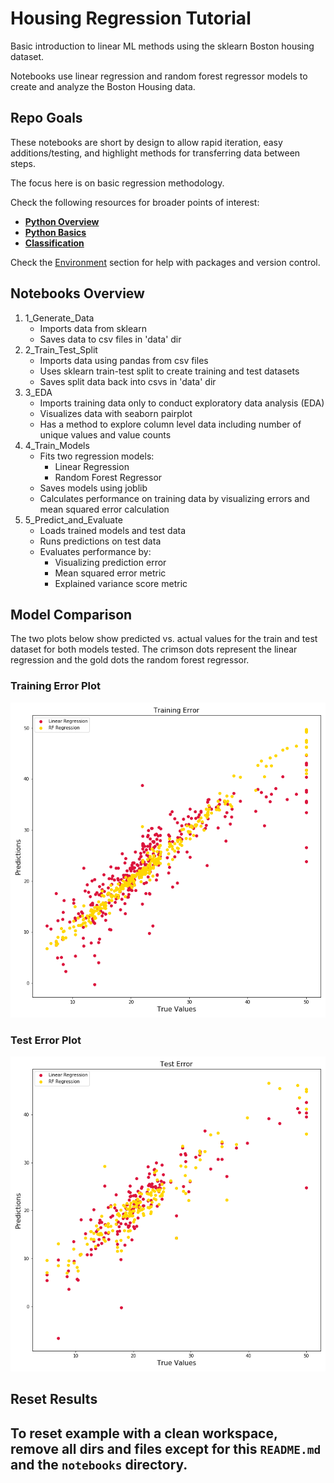 # Housing Regression Tutorial
Basic introduction to linear ML methods using the sklearn Boston housing dataset.

Notebooks use linear regression and random forest regressor models to create and analyze the Boston Housing data. 

## Repo Goals

These notebooks are short by design to allow rapid iteration, easy additions/testing, and highlight methods for transferring data between steps.

The focus here is on basic regression methodology. 

Check the following resources for broader points of interest:

- **[Python Overview](../../README.md)**
- **[Python Basics](../../Basics/)**
- **[Classification](../../ClassificationExamples)**

Check the [Environment](./../../Environment/README.md) section for help with packages and version control.

## Notebooks Overview

1. 1_Generate_Data
    * Imports data from sklearn
    * Saves data to csv files in 'data' dir
1. 2_Train_Test_Split
    * Imports data using pandas from csv files
    * Uses sklearn train-test split to create training and test datasets
    * Saves split data back into csvs in 'data' dir
1. 3_EDA
    * Imports training data only to conduct exploratory data analysis (EDA)
    * Visualizes data with seaborn pairplot
    * Has a method to explore column level data including number of unique values and value counts
1. 4_Train_Models
    * Fits two regression models:
        * Linear Regression
        * Random Forest Regressor
    * Saves models using joblib
    * Calculates performance on training data by visualizing errors and mean squared error calculation
1. 5_Predict_and_Evaluate
    * Loads trained models and test data
    * Runs predictions on test data
    * Evaluates performance by:
        * Visualizing prediction error
        * Mean squared error metric
        * Explained variance score metric

## Model Comparison

The two plots below show predicted vs. actual values for the train and test dataset for both models tested. The crimson dots represent the linear regression and the gold dots the random forest regressor. 

### Training Error Plot

![Training Error Plot](./images/Train_Scatterplot.png)


### Test Error Plot

![Test Error Plot](./images/Test_Scatterplot.png)


## Reset Results

To reset example with a clean workspace, remove all dirs and files except for this `README.md` and the `notebooks` directory.
- 